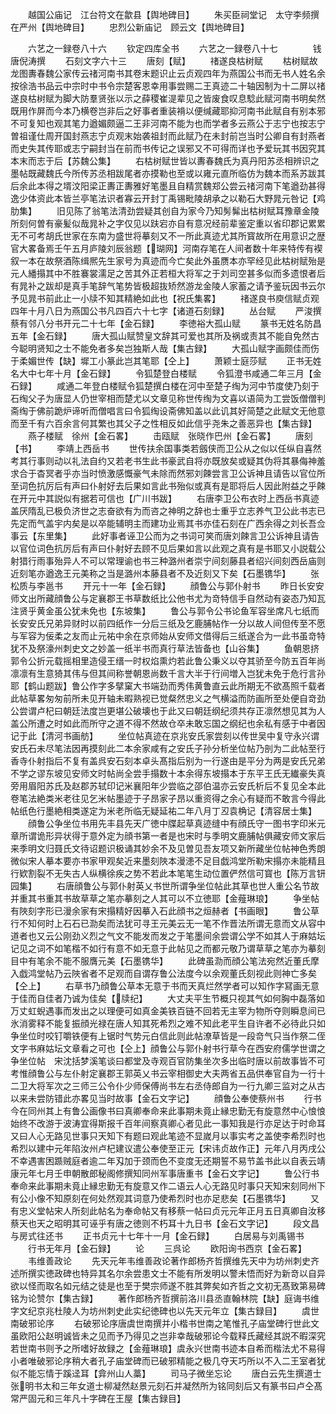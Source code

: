 <!-- { "loadSidebar": true } -->
　　越国公庙记　江台符文在歙县【舆地碑目】
　　朱买臣祠堂记　太守李频撰在严州【舆地碑目】
　　忠烈公新庙记　顾云文【舆地碑目】

　　六艺之一録卷八十六
　　钦定四库全书
　　六艺之一録卷八十七　　　　钱唐倪涛撰
　　石刻文字六十三
　　唐刻【赋】
　　禇遂良枯树赋
　　枯树赋故龙图夀春魏公家传云禇河南书其卷末题识止云贞观四年为燕国公书而无书人姓名余按徐浩书品云中宗时中书令宗楚客恩幸用事尝赐二王真迹二十轴因制为十二屏以禇遂良枯树赋为脚大防羣贤张以示之薛稷崔湜辈见之皆废食叹息騐此赋河南书明矣然既用作屏而今本乃横卷岂非后之好事者重装褙以便缄藏耶抑河南书此赋自有别本邪不可复知也观其笔力遒媚颇逼二王非河南不能为也而学者多云燕公于志宁也按志宁曽祖谨仕周开国封燕志宁贞观末始袭祖封而此赋乃在未封前岂当时公卿自有封燕者而史失其传耶或志宁嗣封当在前而书传记之误邪又不可得而详也予爱玩其书因究其本末而志于后【苏魏公集】
　　右枯树赋世皆以夀春魏氏为真丹阳苏丞相辨识之墨帖既藏魏氏今所传苏丞相跋尾者亦摸勒也至或以雍元直所临仿为魏本而系苏跋其后余此本得之壻汶阳梁正夀正夀雅好笔墨且自精赏魏郑公尝云禇河南下笔遒劲甚得逸少体资此本皆兰亭笔法识者寡云开封丁禹锡毗陵胡承之以勒石大野晁元咎记【鸡肋集】
　　旧见陈了翁笔法清劲尝疑其创自为家今乃知髣髴出枯树赋耳豫章金陵所刻何曽有豪髪似哉晁补之字仅见以趺宕亦自有意况经前辈鉴定重以省印郡记累累无不可考胡氏世家在东南为盛世将摹刻又不一所此真迹尤其所寳故所在用意识之歴官大畧备焉壬午五月庐陵刘辰翁题【瑚网】河南存笔在人间者数十年来特传有褉叙一本在故祭酒陈缉熈先生家号为真迹而今亡矣此外虽赝本亦罕经见此枯树赋殆是元人繙搨其中不胜褰裳濡足之苦其外正若桓大将军之于刘司空甚多似而多遗恨者后有晁补之跋却是真手笔辞气笔势皆极超抜矫然游龙金陵人家蓄之请予鉴玩因书云尔予见晁书前此止一小牍不知其精絶如此也【祝氏集畧】
　　禇遂良书庾信赋贞观四年十月八日为燕国公书凡四百六十七字【诸道石刻録】
　　丛台赋
　　严浚撰蔡有邻八分书开元二十七年【金石録】
　　李徳裕大孤山赋
　　篆书无姓名防昌五年【金石録】
　　唐大孤山赋赞皇文辞其可爱也其所及祸或责其不能自免然古今聪明贤知之士不能免者多矣岂独斯人哉【集古録】
　　大孤山赋字画颇佳而伤于柔媚世传【缺】墀工小篆此岂其笔耶【仝上】
　　萧颖士庭莎赋
　　正书无姓名大中七年十月【金石録】
　　令狐楚登白楼赋
　　令狐澄书咸通二年三月【金石録】
　　咸通二年登白楼赋令狐楚撰白楼在河中至楚子绹为河中节度使乃刻于石绹父子为唐显人仍世宰相而楚尤以文章见称世传绹为文喜以语简为工尝饭僧僧判斋绹于佛前跪炉谛听而僧唱言曰令狐绹设斋佛知盖以此讥其好简楚之此赋文无他意而至千有六百余言何其繁也其父子之性相反如此信乎尧朱之善恶异也【集古録】
　　燕子楼赋　徐州【金石畧】
　　击瓯赋　张晓作巴州【金石畧】
　　唐刻【书】
　　李靖上西岳书
　　世传扶余国事类若劔侠而卫公从之似以任纵自喜然考其行事则动以礼法自约又若老书生此书豪武自将亦既放矣或疑其伪将其暴侮神羞求合于杳冥者乎亦当时愤激感慨豪气未除而然邪刘餗尝言卫公诉神且请告以官位所至词色抗厉后有声曰仆射好去后果如言此书殆似或真有是耶将后人因此附益之乎餗在开元中其説似有据若可信也【广川书跋】
　　右唐李卫公布衣时上西岳书真迹盖厌隋乱已极负济世之志奋欲有为而咨之神明之辞也士重乎立志养气卫公此书志已先定而气盖宇内矣是以卒能辅明主而建功业焉其书亦佳石刻在广西余得之刘长吾佥事云【东里集】
　　此好事者诬卫公而为之书词可笑而唐刘餗言卫公诉神且请告以官位词色抗厉后有声曰仆射好去顾不见后果如言以此观之真有是书耶又小説载公射猎行雨事殆异人不可以常理谕也书三种潞州者崇宁间刻藤县者绍兴间刻西岳庙则近刻笔亦遒逸王元美称之当是潞州本藤县者不及近刻又下矣【石墨镌华】
　　张松质与李邕书
　　开元十一年【金石録】
　　顔鲁公与郭仆射书
　　昨日长安安师文出所藏顔鲁公与定襄郡王书草数纸比公他书尤为竒特信手自然动有姿态乃知瓦注贤乎黄金虽公犹未免也【东坡集】
　　鲁公与郭令公书论鱼军容坐席凡七纸而长安安氏兄弟异财时以前四纸作一分后三纸及乞鹿脯帖作一分以故人间但传至不愿与军容为佞柔之友而止元祐中余在京师始从安师文借得后三纸遂合为一此书虽竒特犹不及祭濠州刺史文之妙盖一纸半书而真行草法皆备也【山谷集】
　　鱼朝恩挤郭令公折元载摇相里造侵王缙一时权焰熏灼若此鲁公秉义以夺其骄至今防五百年尚凛凛有生意猗其伟与但其间称誉朝恩尚数千言大半于行间増入岂犹未免于危行言孙耶【鹤山题跋】鲁公作字多擘窠大书端劲而秀伟黄鲁直云此所期无不欲髙照千载者此帖草畧匆匆前所未见开轴未暇熟视已觉粲然忠义之气横溢而防画所至处便自竒劲公尝谓卢杞曰朝廷法度岂更堪公破壊也于此又曰朝廷纲纪须共存正凛然想见其为人盖公所遭之时如此而所守之道不得不然故仓卒未敢忘国之纲纪也余私有感于中者因记于此【清河书画舫】
　　坐位帖真迹在京兆安氏家尝刻以传世吴中复守永兴谓安氏石未尽笔法因再摸刻此二本余家咸有之安氏子孙分析坐位帖乃剖为二此帖至行香寺仆射指后不复有盖呉安石刻本卓头髙指后别为一行遂由是平分为两是安氏兄弟不学之谬东坡见安师文时帖尚全尝手搨数十本余得东坡搨本于东平王氏无纎豪失真旁用眉阳苏氏及赵郡苏轼印记米襄阳年少尝临之邵伯温亦云安氏析后不复见全本此卷笔法絶类米老往见乞米帖墨迹于子昂家子昂以重资得之余心有疑而不敢言今得此帖纸色行墨絶相类遂定为米老所临无疑延祐二年八月丁丒袁桷记【清容居士集】
　　顔鲁公争坐位书用先丰县先天广徳中牒起草真迹缝中有顔氏守一图书字印米元章所谓诡形异状得于意外定为顔书第一者是也宋时与季明文鹿脯帖俱藏安师文家后来季明文归聂氏文待诏题识极诵其妙余不及见曽见吾友项又新所藏坐位帖神色秀朗微似宋人摹本要亦书家甲观矣近来墨刻陜本漫漶不足目戯鸿堂所勒宋搨亦未能精且行欵割裂不无失古人纵横徐疾之势不若此本笔笔生动位置俨然信可寳也【陈万言钘园集】
　　右唐顔鲁公与郭仆射英乂书世所谓争坐位帖此其草也世人重公名节故并重其书重其书故草草之笔亦摹刻之人其可以不立徳耶【金薤琳琅】
　　争坐帖有陜刻字形已漫余家有宋搨精好因摹入石此顔书之烜赫者【书画眼】
　　鲁公草行不知何时上石石已泐矣而法犹可寻王元美云无一笔不作晋法所谓无意而文从容中道者也又云公刚劲义烈之气文不能发而发之于笔墨间余尝谓公学不如其人于麻姑坛记见之词不如笔楷不如行有意不如无意于此帖见之而都元敬乃谓草草之笔亦为摹刻目中有笔余不能不服膺元美【石墨镌华】
　　此碑虽泐而顔公笔法宛然近董氏摩入戯鸿堂帖乃云陜省者不足观而自谓存鲁公法度今以余观董氏刻视此则神亡多矣【仝上】
　　右草书乃顔鲁公草本无意于书而天真烂然学者可以知作字冩画无意于佳而自佳者乃诚为佳矣【牍纪】
　　大丈夫平生节概只视其气如何胸中磊落如万丈虹蜺遇事而发出之以理便可如真金美铁百链不回若无主宰为物所夺则瞬息间已氷消雾释不能复振顔光禄在唐人知其死希烈之难不知此老平生自许者不必待此只如争坐位时咬钉嚼铁便有上锯时气势元白信此则此帖潦草皆是一段竒气只当作祭二侄文字书麻姑坛文章看之可也【仝上】顔鲁公与郭仆射书行草今在西安府儒学世谓之争坐位帖　宋沈括梦溪笔谈曰都堂及寺观百官防集坐次多出临时唐以前故事皆不可考惟顔鲁公与左仆射定襄郡王郭英乂书云宰相御史大夫两省五品供奉官自为一行十二卫大将军次之三师三公令仆少师保傅尚书左右丞侍郎自为一行九卿三监对之从古以来未尝防错此亦畧见当时故事【金石文字记】
　　顔鲁公奉使蔡州书
　　行书今在同州其上有鲁公画像书曰真卿奉命来此事期未竟止縁忠勤无有旋意然中心悢悢始终不改游于波涛宜得斯报千百年间察真卿心者见此一事知我是行亦足达于时命耳又曰人心无路见世事只天知下有题曰观此笔迹不显嵗月以事实考之盖使李希烈时也希烈以建中元年陷汝州卢杞建议遣公奉使至正元【宋讳贞故作正】元年八月丙戌公不幸遇害困踬贼庭者逾二年刄加于颈而色不变度无还期誓不易节盖书此以自表云靖康元年七月壬申朝散郎秘阁修撰知同州军事唐重书【金石文字记】
　　鲁公行书奉命来此事期未竟止縁忠勤无有旋意又作二语云人心无路见时事只天知宋刻同州下有公小像不知原刻在何处然观其词意乃使希烈时也亦足悲矣【石墨镌华】
　　又有忠义堂帖宋人所刻此帖名为奉命帖又有移蔡一帖曰贞元元年正月五日真卿自汝移蔡天也天之昭明其可诬乎有唐之徳则不朽耳十九日书【金石文字记】
　　段文昌与房式往还书
　　正书贞元十七年十一月【金石録】
　　白居易与刘禹锡书
　　行书无年月【金石録】
　　论
　　三呉论
　　欧阳询书西京【金石畧】
　　韦维善政论
　　先天元年韦维善政论著作郎杨齐哲撰维先天中为坊州刺史齐述所撰实徳政碑也特异其名尔余尝患文士不能有所发明以警未悟而好为新竒以自异欲以怪而取名如元结之徒是也至于樊宗师遂不胜其弊矣如齐哲之文初无髙致第易碑铭为论赞尔【集古録】
　　著作郎杨齐哲撰前洛川县丞直翰林院【缺】庭诲书维字文纪京兆杜陵人为坊州刺史此实纪徳碑也以先天元年立【集古録目】
　　虞世南破邪论序
　　右破邪论序唐虞世南撰并小楷书世南之笔惟孔子庙堂碑行世此文虽欧阳公赵明诚皆未之见而予乃得见之岂非幸哉破邪论今载释氏藏经其説不暇深究若世南书则予之所嗜好故録之【金薤琳琅】虞永兴世南书迹本自希而楷法尤不易得小者唯破邪论序稍大者孔子庙堂碑而已破邪精能之极几夺天巧所以不入二王室者犹似不能忘情于蹊迳耳【弇州山人藁】
　　司马子微坐忘论
　　唐白云先生撰道士张明书太和三年女道士柳凝然赵景元刻石并凝然所为铭同刻后又有篆书曰卢仝髙常严固元和三年凡十字碑在王屋【集古録目】
